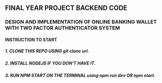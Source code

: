 ## FINAL YEAR PROJECT BACKEND CODE
### DESIGN AND IMPLEMENTATION OF ONLINE BANKING WALLET WITH TWO FACTOR AUTHENTICATOR SYSTEM 

#### INSTRUCTION TO START

##### 1. CLONE THIS REPO USING git clone url.
##### 2. INSTALL NODEJS IF YOU DON'T HAVE IT.
##### 3. RUN NPM START ON THE TERMINAL using npm run dev OR npm start.